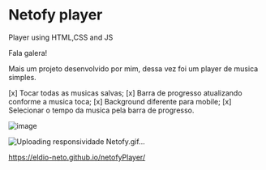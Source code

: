 # Netofy player
Player using HTML,CSS and JS

Fala galera!

Mais um projeto desenvolvido por mim, dessa vez foi um player de musica simples.

[x] Tocar todas as musicas salvas;
[x] Barra de progresso atualizando conforme a musica toca;
[x] Background diferente para mobile;
[x] Selecionar o tempo da musica pela barra de progresso.


![image](https://user-images.githubusercontent.com/97411284/154341496-9393f3cd-952c-464e-8795-38daa5af370f.png)

![Uploading responsividade Netofy.gif…]()


https://eldio-neto.github.io/netofyPlayer/
